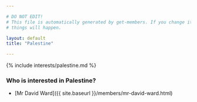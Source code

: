 ```yaml
---

# DO NOT EDIT!
# This file is automatically generated by get-members. If you change it, bad
# things will happen.

layout: default
title: "Palestine"

---
```


{% include interests/palestine.md %}

### Who is interested in Palestine?


* [Mr David Ward]({{ site.baseurl }}/members/mr-david-ward.html)
